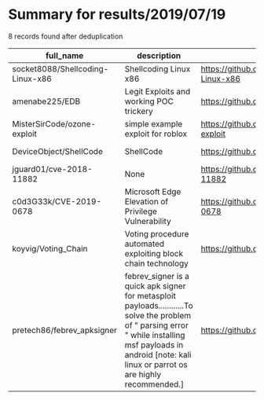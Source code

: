 
# Summary for results/2019/07/19
    
8 records found after deduplication

| full_name | description | html_url | matched_list | matched_count | pushed_at | size | stargazers_count | language | forks_count |
|----------------------------------|-----------------------------------------------------------------------------------------------------------------------------------------------------------------------------------------------------------------------|-----------------------------------------------------|---------------------------------------------|-----------------|---------------------------|--------|--------------------|------------|---------------|
| socket8088/Shellcoding-Linux-x86 | Shellcoding Linux x86 | https://github.com/socket8088/Shellcoding-Linux-x86 | ['shellcode'] | 1 | 2019-07-19 23:38:44+00:00 | 148 | 2 | Assembly | 2 |
| amenabe225/EDB | Legit Exploits and working POC trickery | https://github.com/amenabe225/EDB | ['exploit'] | 1 | 2019-07-19 15:09:34+00:00 | 3 | 0 | Python | 0 |
| MisterSirCode/ozone-exploit | simple example exploit for roblox | https://github.com/MisterSirCode/ozone-exploit | ['exploit'] | 1 | 2019-07-19 00:35:59+00:00 | 900 | 0 | | 0 |
| DeviceObject/ShellCode | ShellCode | https://github.com/DeviceObject/ShellCode | ['shellcode'] | 1 | 2019-07-19 02:34:58+00:00 | 26 | 1 | Python | 0 |
| jguard01/cve-2018-11882 | None | https://github.com/jguard01/cve-2018-11882 | ['cve-2'] | 1 | 2019-07-19 01:41:58+00:00 | 0 | 0 | nan | 0 |
| c0d3G33k/CVE-2019-0678 | Microsoft Edge Elevation of Privilege Vulnerability | https://github.com/c0d3G33k/CVE-2019-0678 | ['cve-2'] | 1 | 2019-07-19 12:15:19+00:00 | 1 | 0 | nan | 2 |
| koyvig/Voting_Chain | Voting procedure automated exploiting block chain technology | https://github.com/koyvig/Voting_Chain | ['exploit'] | 1 | 2019-07-19 18:41:31+00:00 | 0 | 0 | | 0 |
| pretech86/febrev_apksigner | febrev_signer is a quick apk signer for metasploit payloads............To solve the problem of " parsing error " while installing msf payloads in android [note: kali linux or parrot os are highly recommended.] | https://github.com/pretech86/febrev_apksigner | ['metasploit module OR metasploit payload'] | 1 | 2019-07-19 05:03:11+00:00 | 20 | 1 | nan | 1 |
